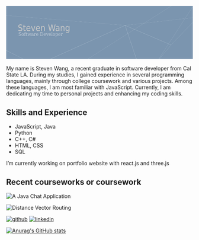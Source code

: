![Software Developer](https://github.com/Steven100695/Steven100695/blob/main/images/banner.png)

My name is Steven Wang, a recent graduate in software developer from Cal State LA. During my studies, I gained experience in several programming languages, mainly through college coursework and various projects. Among these languages, I am most familiar with JavaScript. Currently, I am dedicating my time to personal projects and enhancing my coding skills.

## Skills and Experience
* JavaScript, Java
* Python
* C++, C#
* HTML, CSS
* SQL

I’m currently working on portfolio website with react.js and three.js

## Recent courseworks or coursework

![A Java Chat Application](https://github.com/Jonathan-Dang/CS4470-Project1)

![Distance Vector Routing](https://github.com/ntrllog/Distance-Vector-Routing)

[<img src='https://cdn.jsdelivr.net/npm/simple-icons@3.0.1/icons/github.svg' alt='github' height='40'>](https://github.com/steven100695)  [<img src='https://cdn.jsdelivr.net/npm/simple-icons@3.0.1/icons/linkedin.svg' alt='linkedin' height='40'>](https://www.linkedin.com/in/stevenw100695/)  

[![Anurag's GitHub stats](https://github-readme-stats.vercel.app/api?username=Steven100695)](https://github.com/anuraghazra/github-readme-stats)
